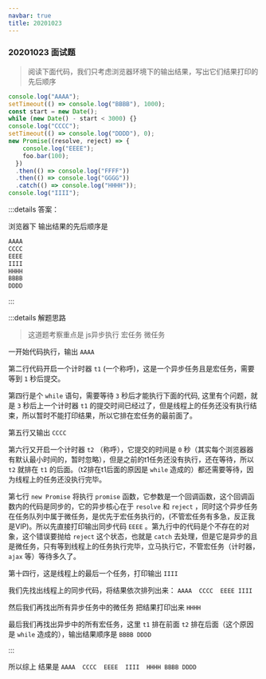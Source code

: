 ```yaml
---
navbar: true
title: 20201023
---
```


### 20201023 面试题

> 阅读下面代码，我们只考虑浏览器环境下的输出结果，写出它们结果打印的先后顺序 

``` js
console.log("AAAA");
setTimeout(() => console.log("BBBB"), 1000);
const start = new Date();
while (new Date() - start < 3000) {}
console.log("CCCC");
setTimeout(() => console.log("DDDD"), 0);
new Promise((resolve, reject) => {
    console.log("EEEE");
    foo.bar(100);
  })
  .then(() => console.log("FFFF"))
  .then(() => console.log("GGGG"))
  .catch(() => console.log("HHHH"));
console.log("IIII");
```

:::details 答案：

浏览器下 输出结果的先后顺序是

``` js
AAAA
CCCC
EEEE
IIII
HHHH
BBBB
DDDD
```

:::

:::details 解题思路

> 这道题考察重点是  js异步执行 宏任务 微任务

一开始代码执行，输出 `AAAA`

第二行代码开启一个计时器 `t1` (一个称呼)，这是一个异步任务且是宏任务，需要等到 `1` 秒后提交。

第四行是个 `while` 语句，需要等待 `3` 秒后才能执行下面的代码, 这里有个问题，就是 `3` 秒后上一个计时器 `t1` 的提交时间已经过了，但是线程上的任务还没有执行结束，所以暂时不能打印结果，所以它排在宏任务的最前面了。

第五行又输出 `CCCC`

第六行又开启一个计时器 `t2` （称呼），它提交的时间是 `0` 秒（其实每个浏览器器有默认最小时间的，暂时忽略），但是之前的t1任务还没有执行，还在等待，所以 `t2` 就排在 `t1` 的后面。（t2排在t1后面的原因是 `while` 造成的）都还需要等待，因为线程上的任务还没执行完毕。

第七行 `new Promise` 将执行 `promise` 函数，它参数是一个回调函数，这个回调函数内的代码是同步的，它的异步核心在于 `resolve` 和 `reject` ，同时这个异步任务在任务队列中属于微任务，是优先于宏任务执行的，(不管宏任务有多急，反正我是VIP)。所以先直接打印输出同步代码 `EEEE` 。第九行中的代码是个不存在的对象，这个错误要抛给 `reject` 这个状态，也就是 `catch` 去处理，但是它是异步的且是微任务，只有等到线程上的任务执行完毕，立马执行它，不管宏任务（计时器， `ajax` 等）等待多久了。

第十四行，这是线程上的最后一个任务，打印输出 `IIII`

我们先找出线程上的同步代码，将结果依次排列出来： `AAAA  CCCC  EEEE IIII`

然后我们再找出所有异步任务中的微任务 把结果打印出来 `HHHH`

最后我们再找出异步中的所有宏任务，这里 `t1` 排在前面 `t2` 排在后面（这个原因是 `while` 造成的），输出结果顺序是 `BBBB DDDD`

:::

所以综上 结果是 `AAAA  CCCC  EEEE  IIII  HHHH BBBB DDDD`
